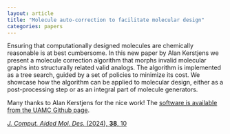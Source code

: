 ```yaml
---
layout: article
title: "Molecule auto‑correction to facilitate molecular design"
categories: papers
---
```


Ensuring that computationally designed molecules are chemically reasonable is at best cumbersome. In this new paper by Alan Kerstjens we present a molecule
correction algorithm that morphs invalid molecular graphs into structurally related valid analogs. The algorithm is implemented as a tree search, guided by a set of policies to minimize its cost. We showcase how the algorithm can be applied to molecular design, either as a post-processing step or as an integral part of molecule generators.

Many thanks to Alan Kerstjens for the nice work! The <a href="https://github.com/UAMCAntwerpen/MoleculeAutoCorrect" target="_blank">software is available from the UAMC Github page</a>.

<a href="/assets/papers/autocorrect-paper.pdf" download><i>J. Comput. Aided Mol. Des.</i> (2024), <b>38</b>, 10</a>
